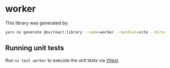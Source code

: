 # worker

This library was generated by:

```sh
yarn nx generate @nx/react:library --name=worker --bundler=vite --directory=libs/worker --compiler=swc --importPath=@geovanni/worker --style=none --unitTestRunner=jest --no-interactive
```

## Running unit tests

Run `nx test worker` to execute the unit tests via [Vitest](https://vitest.dev/).
